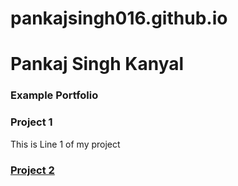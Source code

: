 # pankajsingh016.github.io
# Pankaj Singh Kanyal

### Example Portfolio

### Project 1
This is Line 1 of my project


### [Project 2](https://www.markdownguide.org/basic-syntax/)
